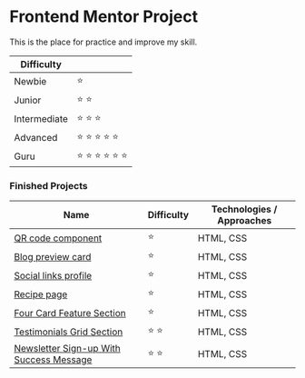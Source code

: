 # Frontend Mentor Project

This is the place for practice and improve my skill.


|Difficulty | |
|---|---|
| Newbie | :star: |
| Junior | :star: :star: |
| Intermediate | :star: :star: :star:  |
| Advanced | :star: :star: :star: :star: :star: |
| Guru | :star: :star: :star: :star: :star: :star: |


### Finished Projects

|Name|Difficulty| Technologies / Approaches |
|---|---|---|
| [QR code component](https://nyansunbo.github.io/frontendmentor/qr-code-component-main) | :star:   | HTML, CSS |
| [Blog preview card](https://nyansunbo.github.io/frontendmentor/blog-preview-card-main) | :star:   | HTML, CSS |
| [Social links profile](https://nyansunbo.github.io/frontendmentor/social-links-profile-main/)| :star: | HTML, CSS |
| [Recipe page](https://nyansunbo.github.io/frontendmentor/recipe-page-main/)| :star: | HTML, CSS |
| [Four Card Feature Section](https://nyansunbo.github.io/frontendmentor/four-card-feature-section-master/)| :star: | HTML, CSS |
| [Testimonials Grid Section](https://nyansunbo.github.io/frontendmentor/testimonials-grid-section-main/)| :star: :star: | HTML, CSS |
| [Newsletter Sign-up With Success Message](https://nyansunbo.github.io/frontendmentor/newsletter-sign-up-with-success-message-main/)| :star: :star: | HTML, CSS |
